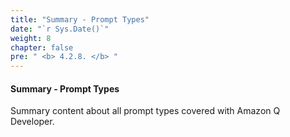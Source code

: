 ```yaml
---
title: "Summary - Prompt Types"
date: "`r Sys.Date()`"
weight: 8
chapter: false
pre: " <b> 4.2.8. </b> "
---
```


#### Summary - Prompt Types

Summary content about all prompt types covered with Amazon Q Developer.
